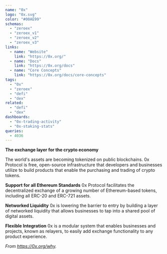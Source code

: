 ```yaml
---
name: "0x"
logo: "0x.svg"
color: "#00AE99"
schemas:
  - "zeroex"
  - "zeroex_v1"
  - "zeroex_v2"
  - "zeroex_v3"
links:
  - name: "Website"
    link: "https://0x.org/"
  - name: "Docs"
    link: "https://0x.org/docs"
  - name: "Core Concepts"
    link: "https://0x.org/docs/core-concepts"
tags:
  - "0x"
  - "zeroex"
  - "defi"
  - "dex"
related:
  - "defi"
  - "dex"
dashboards:
  - "0x-trading-activity"
  - "0x-staking-stats"
queries:
  - 4036
---
```


**The exchange layer for the crypto economy**

The world's assets are becoming tokenized on public blockchains. 0x Protocol is free, open-source infrastructure that developers and businesses utilize to build products that enable the purchasing and trading of crypto tokens.

**Support for all Ethereum Standards**
0x Protocol facilitates the decentralized exchange of a growing number of Ethereum-based tokens, including all ERC-20 and ERC-721 assets.

**Networked Liquidity**
0x is lowering the barrier to entry by building a layer of networked liquidity that allows businesses to tap into a shared pool of digital assets.

**Flexible Integration**
0x is a modular system that enables businesses and projects, known as relayers, to easily add exchange functionality to any product experience.

*From https://0x.org/why.*
